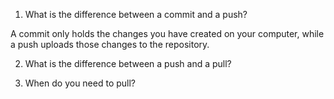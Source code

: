 1. What is the difference between a commit and a push?

A commit only holds the changes you have created on your computer, while a push uploads those changes to the repository.

2. What is the difference between a push and a pull?

3. When do you need to pull?